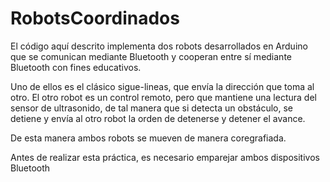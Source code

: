 # RobotsCoordinados

El código aquí descrito implementa dos robots desarrollados en Arduino que se comunican mediante Bluetooth y cooperan entre sí mediante Bluetooth con fines educativos.

Uno de ellos es el clásico sigue-lineas, que envía la dirección que toma al otro. El otro robot es un control remoto, pero que mantiene una lectura del sensor de ultrasonido, de tal manera que si detecta un obstáculo, se detiene y envía al otro robot la orden de detenerse y detener el avance.

De esta manera ambos robots se mueven de manera coregrafiada.

Antes de realizar esta práctica, es necesario emparejar ambos dispositivos Bluetooth
